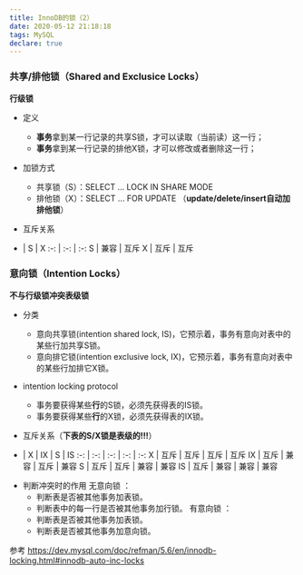 ```yaml
---
title: InnoDB的锁（2）
date: 2020-05-12 21:18:18
tags: MySQL
declare: true
---
```


### 共享/排他锁（Shared and Exclusice Locks）
**行级锁**
+ 定义
    + **事务**拿到某一行记录的共享S锁，才可以读取（当前读）这一行；
    + **事务**拿到某一行记录的排他X锁，才可以修改或者删除这一行；

+ 加锁方式
    + 共享锁（S）：SELECT ... LOCK IN SHARE MODE
    + 排他锁（X）：SELECT ... FOR UPDATE （**update/delete/insert自动加排他锁**）

+ 互斥关系

 - | S | X 
:-: | :-: | :-: 
S | 兼容 | 互斥
X | 互斥 | 互斥

### 意向锁（Intention Locks）
**不与行级锁冲突表级锁**

+ 分类
    + 意向共享锁(intention shared lock, IS)，它预示着，事务有意向对表中的某些行加共享S锁。
    + 意向排它锁(intention exclusive lock, IX)，它预示着，事务有意向对表中的某些行加排它X锁。

+ intention locking protocol
    + 事务要获得某些**行**的S锁，必须先获得表的IS锁。
    + 事务要获得某些**行**的X锁，必须先获得表的IX锁。

+ 互斥关系（**下表的S/X锁是表级的!!!**）

- | X | IX | S | IS 
:-: | :-: | :-: | :-: | :-: 
X | 互斥 | 互斥 | 互斥 | 互斥
IX | 互斥 | 兼容 | 互斥 | 兼容
S | 互斥 | 互斥 | 兼容 | 兼容
IS | 互斥 | 兼容 | 兼容 | 兼容

+ 判断冲突时的作用
无意向锁 ： 
    + 判断表是否被其他事务加表锁。
    + 判断表中的每一行是否被其他事务加行锁。
有意向锁 ：
    + 判断表是否被其他事务加表锁。
    + 判断表是否被其他事务加意向锁。



参考
https://dev.mysql.com/doc/refman/5.6/en/innodb-locking.html#innodb-auto-inc-locks